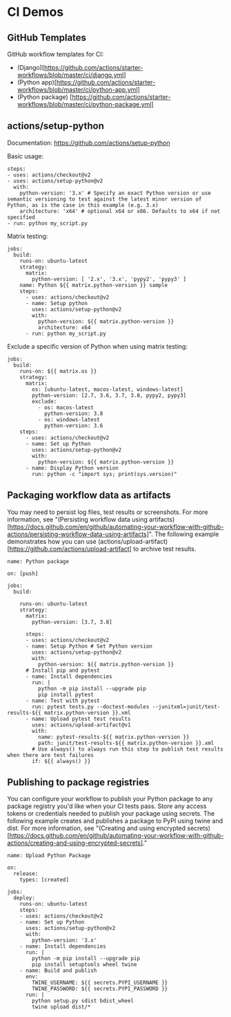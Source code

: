 # CI Demos

## GitHub Templates

GitHub workflow templates for CI:
* (Django)[https://github.com/actions/starter-workflows/blob/master/ci/django.yml]
* (Python app)[https://github.com/actions/starter-workflows/blob/master/ci/python-app.yml]
* (Python package) [https://github.com/actions/starter-workflows/blob/master/ci/python-package.yml]

## actions/setup-python

Documentation:
https://github.com/actions/setup-python

Basic usage:
```
steps:
- uses: actions/checkout@v2
- uses: actions/setup-python@v2
  with:
    python-version: '3.x' # Specify an exact Python version or use semantic versioning to test against the latest minor version of Python, as is the case in this example (e.g. 3.x)
    architecture: 'x64' # optional x64 or x86. Defaults to x64 if not specified
- run: python my_script.py
```

Matrix testing:
```
jobs:
  build:
    runs-on: ubuntu-latest
    strategy:
      matrix:
        python-version: [ '2.x', '3.x', 'pypy2', 'pypy3' ]
    name: Python ${{ matrix.python-version }} sample
    steps:
      - uses: actions/checkout@v2
      - name: Setup python
        uses: actions/setup-python@v2
        with:
          python-version: ${{ matrix.python-version }}
          architecture: x64
      - run: python my_script.py
```

Exclude a specific version of Python when using matrix testing:
```
jobs:
  build:
    runs-on: ${{ matrix.os }}
    strategy:
      matrix:
        os: [ubuntu-latest, macos-latest, windows-latest]
        python-version: [2.7, 3.6, 3.7, 3.8, pypy2, pypy3]
        exclude:
          - os: macos-latest
            python-version: 3.8
          - os: windows-latest
            python-version: 3.6
    steps:
      - uses: actions/checkout@v2
      - name: Set up Python
        uses: actions/setup-python@v2
        with:
          python-version: ${{ matrix.python-version }}
      - name: Display Python version
        run: python -c "import sys; print(sys.version)"
```

## Packaging workflow data as artifacts

You may need to persist log files, test results or screenshots. For more information, see "(Persisting workflow data using artifacts)[https://docs.github.com/en/github/automating-your-workflow-with-github-actions/persisting-workflow-data-using-artifacts]". The following example demonstrates how you can use (actions/upload-artifact)[https://github.com/actions/upload-artifact] to archive test results.

```
name: Python package

on: [push]

jobs:
  build:

    runs-on: ubuntu-latest
    strategy:
      matrix:
        python-version: [3.7, 3.8]

      steps:
      - uses: actions/checkout@v2
      - name: Setup Python # Set Python version
        uses: actions/setup-python@v2
        with:
          python-version: ${{ matrix.python-version }}
      # Install pip and pytest
      - name: Install dependencies
        run: |
          python -m pip install --upgrade pip
          pip install pytest
      - name: Test with pytest
        run: pytest tests.py --doctest-modules --junitxml=junit/test-results-${{ matrix.python-version }}.xml
      - name: Upload pytest test results
        uses: actions/upload-artifact@v1
        with:
          name: pytest-results-${{ matrix.python-version }}
          path: junit/test-results-${{ matrix.python-version }}.xml
        # Use always() to always run this step to publish test results when there are test failures
        if: ${{ always() }}
```

## Publishing to package registries

You can configure your workflow to publish your Python package to any package registry you'd like when your CI tests pass. Store any access tokens or credentials needed to publish your package using secrets. The following example creates and publishes a package to PyPI using twine and dist. For more information, see "(Creating and using encrypted secrets)[https://docs.github.com/en/github/automating-your-workflow-with-github-actions/creating-and-using-encrypted-secrets]."

```
name: Upload Python Package

on:
  release:
    types: [created]

jobs:
  deploy:
    runs-on: ubuntu-latest
    steps:
    - uses: actions/checkout@v2
    - name: Set up Python
      uses: actions/setup-python@v2
      with:
        python-version: '3.x'
    - name: Install dependencies
      run: |
        python -m pip install --upgrade pip
        pip install setuptools wheel twine
    - name: Build and publish
      env:
        TWINE_USERNAME: ${{ secrets.PYPI_USERNAME }}
        TWINE_PASSWORD: ${{ secrets.PYPI_PASSWORD }}
      run: |
        python setup.py sdist bdist_wheel
        twine upload dist/*
```